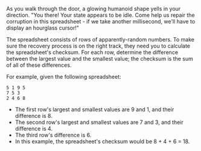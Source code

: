 As you walk through the door, a glowing humanoid shape yells in your
direction. "You there! Your state appears to be idle. Come help us
repair the corruption in this spreadsheet - if we take another
millisecond, we'll have to display an hourglass cursor!"

The spreadsheet consists of rows of apparently-random numbers. To make
sure the recovery process is on the right track, they need you to
calculate the spreadsheet's checksum. For each row, determine the
difference between the largest value and the smallest value; the
checksum is the sum of all of these differences.

For example, given the following spreadsheet:

```
5 1 9 5
7 5 3
2 4 6 8
```

- The first row's largest and smallest values are 9 and 1, and their
  difference is 8.
- The second row's largest and smallest values are 7 and 3, and their
  difference is 4.
- The third row's difference is 6.
- In this example, the spreadsheet's checksum would be 8 + 4 + 6 = 18.
